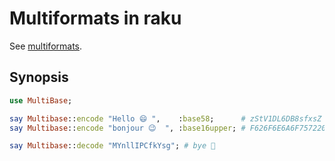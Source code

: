 # Multiformats in raku

See [multiformats](https://multiformats.io).

## Synopsis

```raku
use MultiBase;

say Multibase::encode "Hello 😄 ",    :base58;      # zStV1DL6DB8sfxsZ
say Multibase::encode "bonjour 😉  ", :base16upper; # F626F6E6A6F757220F09F988920

say Multibase::decode "MYnllIPCfkYsg"; # bye 👋 
```
